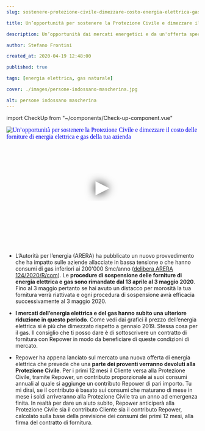 ```yaml
---
slug: sostenere-protezione-civile-dimezzare-costo-energia-elettrica-gas

title: Un’opportunità per sostenere la Protezione Civile e dimezzare il costo delle forniture di energia elettrica e gas della tua azienda

description: Un’opportunità dai mercati energetici e da un'offerta speciale Repower.

author: Stefano Frontini

created_at: 2020-04-19 12:48:00

published: true

tags: [energia elettrica, gas naturale]

cover: ./images/persone-indossano-mascherina.jpg

alt: persone indossano mascherina
---
```


import CheckUp from "~/components/Check-up-component.vue"

<p></p>
<iframe title="Un’opportunità per sostenere la Protezione Civile e dimezzare il costo delle forniture di energia elettrica e gas della tua azienda" style="object-fit: cover; width:100%; height:315px;" src="https://www.youtube.com/embed/XyYBUeUrago?enablejsapi=1" frameborder="0" allow="accelerometer; autoplay; encrypted-media; gyroscope; picture-in-picture" allowfullscreen
srcdoc="<style>*{padding:0;margin:0;overflow:hidden}html,body{height:100%}img,span{position:absolute;width:100%;top:0;bottom:0;margin:auto}span{height:1.5em;text-align:center;font:48px/1.5 sans-serif;color:white;text-shadow:0 0 0.5em black}</style><a href=https://www.youtube.com/embed/XyYBUeUrago?autoplay=1><img src=https://img.youtube.com/vi/XyYBUeUrago/hqdefault.jpg alt='Un’opportunità per sostenere la Protezione Civile e dimezzare il costo delle forniture di energia elettrica e gas della tua azienda'><span>▶</span></a>"
></iframe><p></p>

- L’Autorità per l’energia (ARERA) ha pubblicato un nuovo provvedimento che ha impatto sulle aziende allacciate in bassa tensione o che hanno consumi di gas inferiori ai 200'000 Smc/anno ([delibera ARERA 124/2020/R/com](https://www.arera.it/it/docs/20/124-20.htm)). Le **procedure di sospensione delle forniture di energia elettrica e gas sono rimandate dal 13 aprile al 3 maggio 2020**. Fino al 3 maggio pertanto se hai avuto un distacco per morosità la tua fornitura verrà riattivata e ogni procedura di sospensione avrà efficacia successivamente al 3 maggio 2020.

- **I mercati dell’energia elettrica e del gas hanno subito una ulteriore riduzione in questo periodo**. Come vedi dai grafici il prezzo dell’energia elettrica si è più che dimezzato rispetto a gennaio 2019. Stessa cosa per il gas. Il consiglio che ti posso dare è di sottoscrivere un contratto di fornitura con Repower in modo da beneficiare di queste condizioni di mercato.

<g-image style="object-fit: cover; width:100%; height: 100%" src="~/assets/andamento-mensile-gennaio-2019-marzo-2020-prezzo-energia-elettrica.png"  alt="Andamento mensile gennaio 2019 marzo 2020 prezzo ingrosso energia elettrica"></g-image>

<g-image src="~/assets/andamento-mensile-gennaio-2019-marzo-2020-prezzo-gas-naturale.png" style="object-fit: cover; width:100%; height: 100%"   alt="Andamento mensile gennaio 2019 marzo 2020 prezzo gas naturale"></g-image>

- Repower ha appena lanciato sul mercato una nuova offerta di energia elettrica che prevede che una **parte dei proventi verranno devoluti alla Protezione Civile**. Per i primi 12 mesi il Cliente versa alla Protezione Civile, tramite Repower, un contributo proporzionale ai suoi consumi annuali al quale si aggiunge un contributo Repower di pari importo. Tu mi dirai, se il contributo è basato sui consumi che maturano di mese in mese i soldi arriveranno alla Protezione Civile tra un anno ad emergenza finita. In realtà per dare un aiuto subito, Repower anticiperà alla Protezione Civile sia il contributo Cliente sia il contributo Repower, calcolato sulla base della previsione dei consumi dei primi 12 mesi, alla firma del contratto di fornitura.

<CheckUp />
